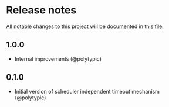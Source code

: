 # Release notes

All notable changes to this project will be documented in this file.

## 1.0.0

- Internal improvements (@polytypic)

## 0.1.0

- Initial version of scheduler independent timeout mechanism (@polytypic)
